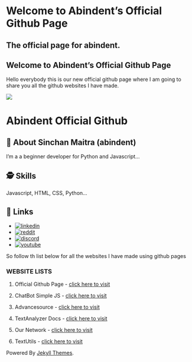 Welcome to Abindent’s Official Github Page
==========================================

The official page for abindent.
-------------------------------

Welcome to Abindent’s Official Github Page
------------------------------------------

Hello everybody this is our new official github page where I am going to share you all the github websites I have made.

![](https://i.imgur.com/orfhf4u.png?1)

Abindent Official Github
========================

🚀 About Sinchan Maitra (abindent)
----------------------------------

I’m a a beginner developer for Python and Javascript…

🕵️‍ Skills
-----------

Javascript, HTML, CSS, Python…

🔗 Links
--------

*   [![linkedin](https://img.shields.io/badge/linkedin-0A66C2?style=for-the-badge&logo=linkedin&logoColor=white)](https://www.linkedin.com/in/sinchan-maitra-22a303217/)
*   [![reddit](https://img.shields.io/reddit/subreddit-subscribers/OpenSourceGame?style=social)](https://reddit.com/r/OpenSourceGame)
*   [![discord](https://img.shields.io/discord/843750265554206740)](https://discord.com/invite/dFW3gG7gPy)
*   [![youtube](https://img.shields.io/youtube/channel/subscribers/UCYCtnmYa44736S7GbfnbYoQ?style=social)](https://tiny.cc/DiscoHuge-YT)

So follow th list below for all the websites I have made using github pages

### WEBSITE LISTS

1) Official Github Page - [click here to visit](https://abindent.github.io/abindent)

2) ChatBot Simple JS - [click here to visit](https://abindent.github.io/chatbot-simple-js/)

3) Advancesource - [click here to visit](https://abindent.github.io/advancesource/)

4) TextAnalyzer Docs - [click here to visit](https://abindent.github.io/textanalyzer/)

5) Our Network - [click here to visit](https://abindent.github.io/our-network/)

6) TextUtils - [click here to visit](https://abindent.github.io/TextUtils/)

Powered By [Jekyll Themes](https://jekyll-themes.com/).
